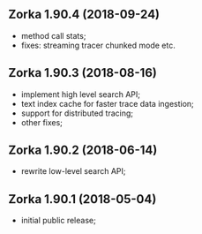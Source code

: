 Zorka 1.90.4 (2018-09-24)
-------------------------

* method call stats;
* fixes: streaming tracer chunked mode etc. 


Zorka 1.90.3 (2018-08-16)
-------------------------

* implement high level search API;
* text index cache for faster trace data ingestion;
* support for distributed tracing; 
* other fixes;


Zorka 1.90.2 (2018-06-14)
-------------------------

* rewrite low-level search API;


Zorka 1.90.1 (2018-05-04)
-------------------------

* initial public release;


